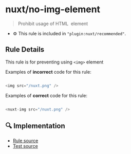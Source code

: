 # nuxt/no-img-element

> Prohibit usage of HTML <img> element

- :gear: This rule is included in `"plugin:nuxt/recommended"`.

## Rule Details

This rule is for preventing using `<img>` element

Examples of **incorrect** code for this rule:

```js

<img src="/nuxt.png" />

```

Examples of **correct** code for this rule:

```js

<nuxt-img src="/nuxt.png" />

```

## :mag: Implementation

- [Rule source](../../lib/rules/no-img-element.js)
- [Test source](../../lib/rules/__tests__/no-cjs-in-config.test.js)
